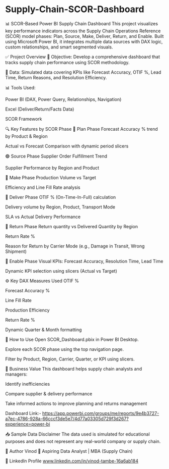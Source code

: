 # Supply-Chain-SCOR-Dashboard
📊 SCOR-Based Power BI Supply Chain Dashboard
This project visualizes key performance indicators across the Supply Chain Operations Reference (SCOR) model phases: Plan, Source, Make, Deliver, Return, and Enable. Built using Microsoft Power BI, it integrates multiple data sources with DAX logic, custom relationships, and smart segmented visuals.

✅ Project Overview
📌 Objective: Develop a comprehensive dashboard that tracks supply chain performance using SCOR methodology.

📁 Data: Simulated data covering KPIs like Forecast Accuracy, OTIF %, Lead Time, Return Reasons, and Resolution Efficiency.

📊 Tools Used:

Power BI (DAX, Power Query, Relationships, Navigation)

Excel (Deliver/Return/Facts Data)

SCOR Framework

🔍 Key Features by SCOR Phase
🔷 Plan Phase
Forecast Accuracy % trend by Product & Region

Actual vs Forecast Comparison with dynamic period slicers

🟢 Source Phase
Supplier Order Fulfillment Trend

Supplier Performance by Region and Product

🔨 Make Phase
Production Volume vs Target

Efficiency and Line Fill Rate analysis

🚚 Deliver Phase
OTIF % (On-Time-In-Full) calculation

Delivery volume by Region, Product, Transport Mode

SLA vs Actual Delivery Performance

🔁 Return Phase
Return quantity vs Delivered Quantity by Region

Return Rate %

Reason for Return by Carrier Mode (e.g., Damage in Transit, Wrong Shipment)

🔐 Enable Phase
Visual KPIs: Forecast Accuracy, Resolution Time, Lead Time

Dynamic KPI selection using slicers (Actual vs Target)


⚙️ Key DAX Measures Used
OTIF %

Forecast Accuracy %

Line Fill Rate

Production Efficiency

Return Rate %

Dynamic Quarter & Month formatting

📌 How to Use
Open SCOR_Dashboard.pbix in Power BI Desktop.

Explore each SCOR phase using the top navigation page.

Filter by Product, Region, Carrier, Quarter, or KPI using slicers.

🧠 Business Value
This dashboard helps supply chain analysts and managers:

Identify inefficiencies

Compare supplier & delivery performance

Take informed actions to improve planning and returns management

Dashboard Link:-
https://app.powerbi.com/groups/me/reports/9e4b3727-a7ec-4786-928a-66cccf3de5e7/4d77a03305d729f3d267?experience=power-bi



📥 Sample Data Disclaimer
The data used is simulated for educational purposes and does not represent any real-world company or supply chain.

💼 Author
Vinod
📍 Aspiring Data Analyst | MBA (Supply Chain)

🔗 LinkedIn Profile www.linkedin.com/in/vinod-tambe-16a6ab184




